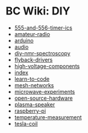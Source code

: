 ---
---

BC Wiki: DIY
============

+ [555-and-556-timer-ics](555-and-556-timer-ics)
+ [amateur-radio](amateur-radio)
+ [arduino](arduino)
+ [audio](audio)
+ [diy-nmr-spectroscopy](diy-nmr-spectroscopy)
+ [flyback-drivers](flyback-drivers)
+ [high-voltage-components](high-voltage-components)
+ [index](index)
+ [learn-to-code](learn-to-code)
+ [mesh-networks](mesh-networks)
+ [microwave-experiments](microwave-experiments)
+ [open-source-hardware](open-source-hardware)
+ [plasma-speaker](plasma-speaker)
+ [raspberry-pi](raspberry-pi)
+ [temperature-measurement](temperature-measurement)
+ [tesla-coil](tesla-coil)
